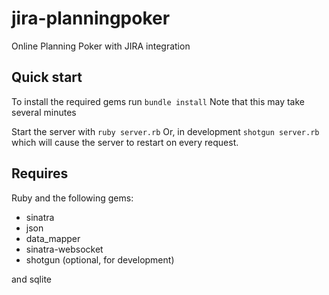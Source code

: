 jira-planningpoker
==================

Online Planning Poker with JIRA integration

Quick start
------------
To install the required gems run
`bundle install`
Note that this may take several minutes

Start the server with
`ruby server.rb`
Or, in development
`shotgun server.rb` which will cause the server to restart on every request.

Requires
---------
Ruby and the following gems:
- sinatra
- json
- data_mapper
- sinatra-websocket
- shotgun (optional, for development)

and sqlite
